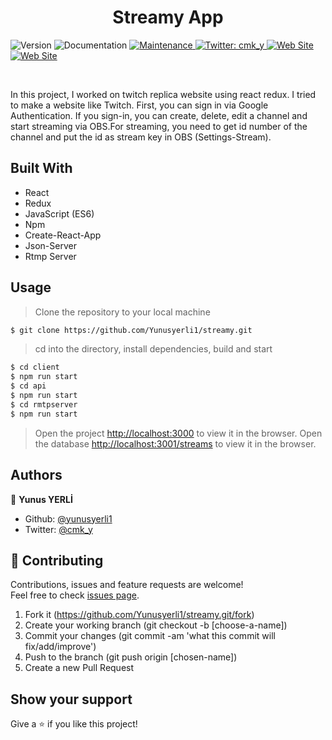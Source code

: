 <h1 align="center">Streamy App </h1>
<p>
  <img alt="Version" src="https://img.shields.io/badge/version-1.0.0-blue.svg?cacheSeconds=2592000" />
  <a hraef="https://github.com/yunusyerli1/streamy" target="_blank">
    <img alt="Documentation" src="https://img.shields.io/badge/documentation-yes-brightgreen.svg" />
  </a>
  <a href="https://github.com/yunusyerli1/streamy" target="_blank">
    <img alt="Maintenance" src="https://img.shields.io/badge/Maintained%3F-yes-green.svg" />
  </a>
  <a href="https://twitter.com/cmk_y" target="_blank">
    <img alt="Twitter: cmk_y" src="https://img.shields.io/twitter/url?style=social&url=https%3A%2F%2Ftwitter.com%2Fcmk_y" />
  </a>

<a href="https://github.com/yunusyerli1/streamy" target="_blank">
    <img alt="Web Site" src="https://res.cloudinary.com/yerli/image/upload/v1586695452/Project/streamyApp_dyvf7b.jpg" />
  </a>

<a href="https://github.com/yunusyerli1/streamy" target="_blank">
    <img alt="Web Site" src="https://res.cloudinary.com/yerli/image/upload/v1586695452/Project/streamy_nbd5gi.jpg" />
  </a>
</p>

<br>



In this project, I worked on twitch replica website using react redux.  I tried to make a website like Twitch. First, you can sign in via Google Authentication. If you sign-in, you can create, delete, edit a channel and start streaming via OBS.For streaming, you need to get id number of the channel and put the id as stream key in OBS (Settings-Stream). 



## Built With

- React
- Redux
- JavaScript (ES6)
- Npm
- Create-React-App
- Json-Server
- Rtmp Server


## Usage

> Clone the repository to your local machine

```sh
$ git clone https://github.com/Yunusyerli1/streamy.git
```

> cd into the directory, install dependencies, build and start 

```sh
$ cd client
$ npm run start
$ cd api
$ npm run start
$ cd rmtpserver
$ npm run start
```

> Open the project [http://localhost:3000](http://localhost:3000) to view it in the browser.
> Open the database [http://localhost:3001/streams](http://localhost:3001/streams) to view it in the browser.


## Authors

👤 **Yunus YERLİ**

- Github: [@yunusyerli1](https://github.com/Yunusyerli1)
- Twitter: [@cmk_y](https://twitter.com/cmk_y)

## 🤝 Contributing

Contributions, issues and feature requests are welcome!<br />Feel free to check [issues page](https://github.com/Yunusyerli1/streamy/issues).

1. Fork it (https://github.com/Yunusyerli1/streamy.git/fork)
2. Create your working branch (git checkout -b [choose-a-name])
3. Commit your changes (git commit -am 'what this commit will fix/add/improve')
4. Push to the branch (git push origin [chosen-name])
5. Create a new Pull Request

## Show your support

Give a ⭐️ if you like this project!

